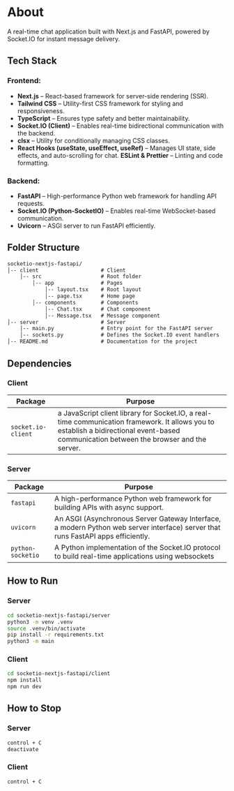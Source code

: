 # About

A real-time chat application built with Next.js and FastAPI, powered by Socket.IO for instant message delivery.

## Tech Stack

### **Frontend:**

- **Next.js** – React-based framework for server-side rendering (SSR).
- **Tailwind CSS** – Utility-first CSS framework for styling and responsiveness.
- **TypeScript** – Ensures type safety and better maintainability.
- **Socket.IO (Client)**  – Enables real-time bidirectional communication with the backend.
- **clsx** – Utility for conditionally managing CSS classes.
- **React Hooks (useState, useEffect, useRef)** – Manages UI state, side effects, and auto-scrolling for chat.
**ESLint & Prettier** – Linting and code formatting.

### **Backend:**

- **FastAPI** – High-performance Python web framework for handling API requests.
- **Socket.IO (Python-SocketIO)** – Enables real-time WebSocket-based communication.
- **Uvicorn** – ASGI server to run FastAPI efficiently.

## Folder Structure

```txt
socketio-nextjs-fastapi/
│-- client                    # Client
    │-- src                   # Root folder
        │-- app               # Pages
            │-- layout.tsx    # Root layout
            │-- page.tsx      # Home page
        │-- components        # Components
            │-- Chat.tsx      # Chat component
            │-- Message.tsx   # Message component
│-- server                    # Server
    │-- main.py               # Entry point for the FastAPI server
    │-- sockets.py            # Defines the Socket.IO event handlers
│-- README.md                 # Documentation for the project
```

## Dependencies

### Client

| Package                   | Purpose                                                      |
|---------------------------|--------------------------------------------------------------|
| `socket.io-client`        | a JavaScript client library for Socket.IO, a real-time communication framework. It allows you to establish a bidirectional event-based communication between the browser and the server. |

### Server

| Package            | Purpose                                                      |
|--------------------|--------------------------------------------------------------|
| `fastapi`          | A high-performance Python web framework for building APIs with async support. |
| `uvicorn`          | An ASGI (Asynchronous Server Gateway Interface, a modern Python web server interface) server that runs FastAPI apps efficiently. |
| `python-socketio`  | A Python implementation of the Socket.IO protocol to build real-time applications using websockets |

## How to Run

### Server

```sh
cd socketio-nextjs-fastapi/server
python3 -m venv .venv
source .venv/bin/activate
pip install -r requirements.txt
python3 -m main
```

### Client

```sh
cd socketio-nextjs-fastapi/client
npm install
npm run dev
```

## How to Stop

### Server

```sh
control + C
deactivate
```

### Client

```sh
control + C
```
